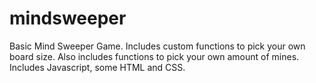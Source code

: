 # mindsweeper
Basic Mind Sweeper Game. Includes custom functions to pick your own board size. Also includes functions to pick your own amount of mines. Includes Javascript, some HTML and CSS.

